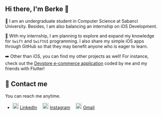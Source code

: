 ## Hi there, I'm Berke 👋

:telescope:
I am an undergraduate student in Computer Science at Sabanci University. Besides, I am also balancing an internship on iOS Development.

:iphone:
With my internship, I am planning to explore and expand my knowledge for `Swift` and `SwiftUI` programming. I also share my simple iOS apps through GitHub so that they may benefit anyone who is eager to learn.

:arrow_right:
Other than iOS, you can find my other projects as well! For instance, check out the [Devstore e-commerce application](https://github.com/berketuranlioglu/devstore_project) coded by me and my friends with Flutter!

## :mega: Contact me
You can reach me anytime.

- <img src="https://www.linkedin.com/favicon.ico" width="20"> [LinkedIn](https://www.linkedin.com/in/berke-turanlioglu/)&ensp;&ensp;
<img src="https://instagram.com/favicon.ico" width="20"> [Instagram](https://www.instagram.com/berketuranlioglu/)&ensp;&ensp;
<img src="https://ssl.gstatic.com/ui/v1/icons/mail/rfr/gmail.ico" width="20"> [Gmail](mailto:berketuranlioglu@gmail.com)

<!--
**berketuranlioglu/berketuranlioglu** is a ✨ _special_ ✨ repository because its `README.md` (this file) appears on your GitHub profile.

Here are some ideas to get you started:

- 🔭 I’m currently working on ...
- 🌱 I’m currently learning ...
- 👯 I’m looking to collaborate on ...
- 🤔 I’m looking for help with ...
- 💬 Ask me about ...
- 📫 How to reach me: ...
- 😄 Pronouns: ...
- ⚡ Fun fact: ...
-->
